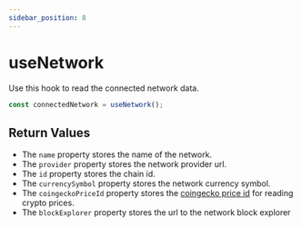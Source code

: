 ```yaml
---
sidebar_position: 8
---
```


# useNetwork

Use this hook to read the connected network data.

```ts
const connectedNetwork = useNetwork();
```

## Return Values

- The `name` property stores the name of the network.
- The `provider` property stores the network provider url.
- The `id` property stores the chain id.
- The `currencySymbol` property stores the network currency symbol.
- The `coingeckoPriceId` property stores the [coingecko price id](https://docs.google.com/spreadsheets/d/1wTTuxXt8n9q7C4NDXqQpI3wpKu1_5bGVmP9Xz0XGSyU/edit?gid=0#gid=0) for reading crypto prices.
- The `blockExplorer` property stores the url to the network block explorer
